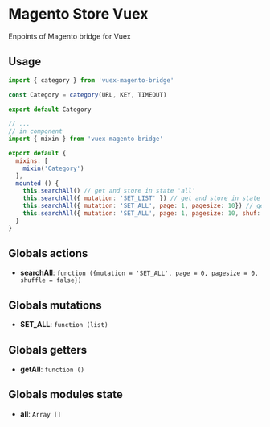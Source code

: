 # Magento Store Vuex

Enpoints of Magento bridge for Vuex

## Usage

```javascript
import { category } from 'vuex-magento-bridge'

const Category = category(URL, KEY, TIMEOUT)

export default Category

// ...
// in component
import { mixin } from 'vuex-magento-bridge'

export default {
  mixins: [
    mixin('Category')
  ],
  mounted () {
    this.searchAll() // get and store in state 'all'
    this.searchAll({ mutation: 'SET_LIST' }) // get and store in state 'list'
    this.searchAll({ mutation: 'SET_ALL', page: 1, pagesize: 10}) // get page 1 with 10 products and store in state 'all'
    this.searchAll({ mutation: 'SET_ALL', page: 1, pagesize: 10, shuf: true}) // get page 1 with 10 products, suffle and store in state 'all'
  }
}
```

## Globals actions

- **searchAll**: `function ({mutation = 'SET_ALL', page = 0, pagesize = 0, shuffle = false})`

## Globals mutations

- **SET_ALL**: `function (list)`


## Globals getters

- **getAll**: `function ()`

## Globals modules state

- **all**: `Array []`
